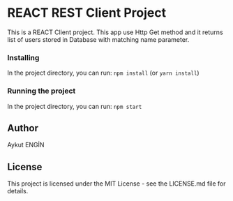 # REACT REST Client Project
This is a REACT Client project. This app use Http Get method and it returns list of users stored in Database with matching name parameter.

### Installing
In the project directory, you can run: `npm install` (or `yarn install`)

### Running the project
In the project directory, you can run: `npm start`

## Author
Aykut ENGİN

## License
This project is licensed under the MIT License - see the LICENSE.md file for details.
